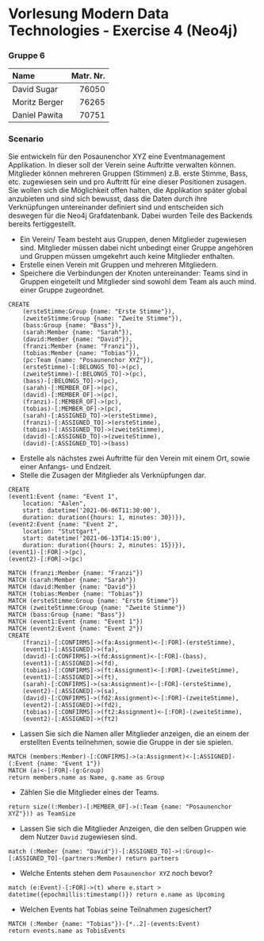 # Vorlesung Modern Data Technologies - Exercise 4 (Neo4j)

### Gruppe 6

| Name | Matr. Nr. |
|:-----|----------:|
| David Sugar | 76050 |
| Moritz Berger| 76265 |
| Daniel Pawita| 70751 |

### Scenario

Sie entwickeln für den Posaunenchor XYZ eine Eventmanagement Applikation. In
dieser soll der Verein seine Auftritte verwalten können. Mitglieder können
mehreren Gruppen (Stimmen) z.B. erste Stimme, Bass, etc. zugewiesen sein und
pro Auftritt für eine dieser Positionen zusagen. Sie
wollen sich die Möglichkeit offen halten, die Applikation später global
anzubieten und sind sich bewusst, dass die Daten durch ihre Verknüpfungen
untereinander definiert sind und entscheiden sich deswegen für die Neo4j
Grafdatenbank. Dabei wurden Teile des Backends bereits fertiggestellt.

* Ein Verein/ Team besteht aus Gruppen, denen Mitglieder zugewiesen sind.
  Mitglieder müssen dabei nicht unbedingt einer Gruppe angehören und Gruppen
  müssen umgekehrt auch keine Mitglieder enthalten.
* Erstelle einen Verein mit Gruppen und mehreren Mitgliedern.
* Speichere die Verbindungen der Knoten untereinander: Teams sind in Gruppen
  eingeteilt und Mitglieder sind sowohl dem Team als auch mind. einer Gruppe
  zugeordnet.

```
CREATE 
    (ersteStimme:Group {name: "Erste Stimme"}), 
    (zweiteStimme:Group {name: "Zweite Stimme"}), 
    (bass:Group {name: "Bass"}), 
    (sarah:Member {name: "Sarah"}), 
    (david:Member {name: "David"}), 
    (franzi:Member {name: "Franzi"}), 
    (tobias:Member {name: "Tobias"}), 
    (pc:Team {name: "Posaunenchor XYZ"}), 
    (ersteStimme)-[:BELONGS_TO]->(pc), 
    (zweiteStimme)-[:BELONGS_TO]->(pc), 
    (bass)-[:BELONGS_TO]->(pc), 
    (sarah)-[:MEMBER_OF]->(pc), 
    (david)-[:MEMBER_OF]->(pc), 
    (franzi)-[:MEMBER_OF]->(pc), 
    (tobias)-[:MEMBER_OF]->(pc), 
    (sarah)-[:ASSIGNED_TO]->(ersteStimme), 
    (franzi)-[:ASSIGNED_TO]->(ersteStimme), 
    (tobias)-[:ASSIGNED_TO]->(zweiteStimme), 
    (david)-[:ASSIGNED_TO]->(zweiteStimme), 
    (david)-[:ASSIGNED_TO]->(bass)
```

* Erstelle als nächstes zwei Auftritte für den Verein mit einem Ort, sowie 
  einer Anfangs- und Endzeit.
* Stelle die Zusagen der Mitglieder als Verknüpfungen dar.

```
CREATE 
(event1:Event {name: "Event 1", 
    location: "Aalen", 
    start: datetime('2021-06-06T11:30:00'), 
    duration: duration({hours: 1, minutes: 30})}),
(event2:Event {name: "Event 2", 
    location: "Stuttgart", 
    start: datetime('2021-06-13T14:15:00'), 
    duration: duration({hours: 2, minutes: 15})}),
(event1)-[:FOR]->(pc), 
(event2)-[:FOR]->(pc)
```

```
MATCH (franzi:Member {name: "Franzi"}) 
MATCH (sarah:Member {name: "Sarah"}) 
MATCH (david:Member {name: "David"}) 
MATCH (tobias:Member {name: "Tobias"}) 
MATCH (ersteStimme:Group {name: "Erste Stimme"}) 
MATCH (zweiteStimme:Group {name: "Zweite Stimme"}) 
MATCH (bass:Group {name: "Bass"})  
MATCH (event1:Event {name: "Event 1"}) 
MATCH (event2:Event {name: "Event 2"}) 
CREATE
    (franzi)-[:CONFIRMS]->(fa:Assignment)<-[:FOR]-(ersteStimme), 
    (event1)-[:ASSIGNED]->(fa),
    (david)-[:CONFIRMS]->(fd:Assignment)<-[:FOR]-(bass), 
    (event1)-[:ASSIGNED]->(fd),
    (tobias)-[:CONFIRMS]->(ft:Assignment)<-[:FOR]-(zweiteStimme), 
    (event1)-[:ASSIGNED]->(ft),
    (sarah)-[:CONFIRMS]->(sa:Assignment)<-[:FOR]-(ersteStimme), 
    (event2)-[:ASSIGNED]->(sa),
    (david)-[:CONFIRMS]->(fd2:Assignment)<-[:FOR]-(zweiteStimme), 
    (event2)-[:ASSIGNED]->(fd2),
    (tobias)-[:CONFIRMS]->(ft2:Assignment)<-[:FOR]-(zweiteStimme), 
    (event2)-[:ASSIGNED]->(ft2)
```

* Lassen Sie sich die Namen aller Mitglieder anzeigen, 
  die an einem der erstellten Events teilnehmen, sowie die Gruppe
  in der sie spielen.

```
MATCH (members:Member)-[:CONFIRMS]->(a:Assignment)<-[:ASSIGNED]-(:Event {name: "Event 1"}) 
MATCH (a)<-[:FOR]-(g:Group) 
return members.name as Name, g.name as Group
```

* Zählen Sie die Mitglieder eines der Teams.

```
return size((:Member)-[:MEMBER_OF]->(:Team {name: "Posaunenchor XYZ"})) as TeamSize
```

* Lassen Sie sich die Mitglieder Anzeigen, die den selben Gruppen wie
dem Nutzer `David` zugewiesen sind.

```
match (:Member {name: "David"})-[:ASSIGNED_TO]->(:Group)<-[:ASSIGNED_TO]-(partners:Member) return partners
```

* Welche Entents stehen dem `Posaunenchor XYZ` noch bevor?

```
match (e:Event)-[:FOR]->(t) where e.start > datetime({epochmillis:timestamp()}) return e.name as Upcoming
```

* Welchen Events hat Tobias seine Teilnahmen zugesichert?

```
MATCH (:Member {name: "Tobias"})-[*..2]-(events:Event) 
return events.name as TobisEvents
```

